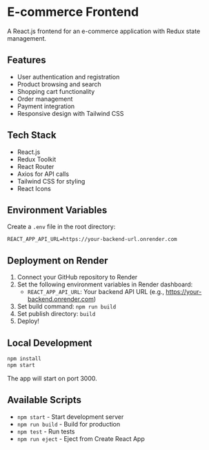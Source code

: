 # E-commerce Frontend

A React.js frontend for an e-commerce application with Redux state management.

## Features

- User authentication and registration
- Product browsing and search
- Shopping cart functionality
- Order management
- Payment integration
- Responsive design with Tailwind CSS

## Tech Stack

- React.js
- Redux Toolkit
- React Router
- Axios for API calls
- Tailwind CSS for styling
- React Icons

## Environment Variables

Create a `.env` file in the root directory:

```
REACT_APP_API_URL=https://your-backend-url.onrender.com
```

## Deployment on Render

1. Connect your GitHub repository to Render
2. Set the following environment variables in Render dashboard:
   - `REACT_APP_API_URL`: Your backend API URL (e.g., https://your-backend.onrender.com)
3. Set build command: `npm run build`
4. Set publish directory: `build`
5. Deploy!

## Local Development

```bash
npm install
npm start
```

The app will start on port 3000.

## Available Scripts

- `npm start` - Start development server
- `npm run build` - Build for production
- `npm test` - Run tests
- `npm run eject` - Eject from Create React App
